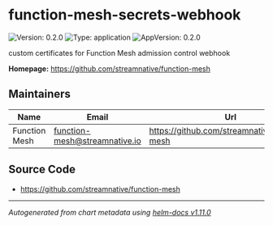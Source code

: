 # function-mesh-secrets-webhook

![Version: 0.2.0](https://img.shields.io/badge/Version-0.2.0-informational?style=flat-square) ![Type: application](https://img.shields.io/badge/Type-application-informational?style=flat-square) ![AppVersion: 0.2.0](https://img.shields.io/badge/AppVersion-0.2.0-informational?style=flat-square)

custom certificates for Function Mesh admission control webhook

**Homepage:** <https://github.com/streamnative/function-mesh>

## Maintainers

| Name | Email | Url |
| ---- | ------ | --- |
| Function Mesh | <function-mesh@streamnative.io> | https://github.com/streamnative/function-mesh |

## Source Code

* <https://github.com/streamnative/function-mesh>

----------------------------------------------
*Autogenerated from chart metadata using [helm-docs v1.11.0](https://github.com/norwoodj/helm-docs/releases/v1.11.0)*
